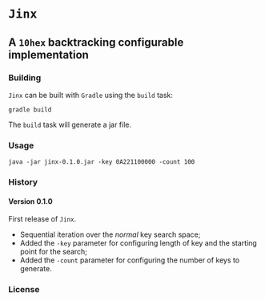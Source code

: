 # `Jinx`

## A `10hex` backtracking configurable implementation

### Building

`Jinx` can be built with `Gradle` using the `build` task:

```
gradle build
```

The `build` task will generate a jar file.

### Usage

```
java -jar jinx-0.1.0.jar -key 0A221100000 -count 100
```

### History

#### Version 0.1.0

First release of `Jinx`.

- Sequential iteration over the _normal_ key search space;
- Added the `-key` parameter for configuring length of key and the starting point for the search;
- Added the `-count` parameter for configuring the number of keys to generate.

### License